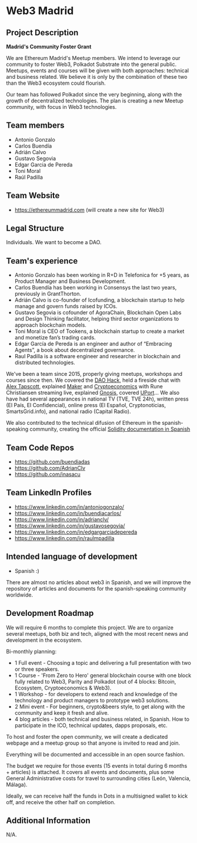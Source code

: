 # Web3 Madrid

## Project Description
**Madrid's Community Foster Grant**

We are Ethereum Madrid's Meetup members. We intend to leverage our community to foster Web3, Polkadot Substrate into the general public. Meetups, events and courses will be given with both approaches: technical and business related. We believe it is only by the combination of these two than the Web3 ecosystem could flourish.

Our team has followed Polkadot since the very beginning, along with the growth of decentralized technologies. The plan is creating a new Meetup community, with focus in Web3 technologies.

## Team members
* Antonio Gonzalo
* Carlos Buendía
* Adrián Calvo
* Gustavo Segovia
* Edgar Garcia de Pereda
* Toni Moral
* Raúl Padilla

## Team Website	
* https://ethereummadrid.com
(will create a new site for Web3)

## Legal Structure 
Individuals. We want to become a DAO.

## Team's experience
* Antonio Gonzalo has been working in R+D in Telefonica for +5 years, as Product Manager and Business Development.
* Carlos Buendía has been working in Consensys the last two years, previously in GrantThorton.
* Adrián Calvo is co-founder of Icofunding, a blockchain startup to help manage and govern funds raised by ICOs.
* Gustavo Segovia is cofounder of AgoraChain, Blockchain Open Labs and Design Thinking facilitator, helping third sector organizations to approach blockchain models.
* Toni Moral is CEO of Tookens, a blockchain startup to create a market and monetize fan’s trading cards.
* Edgar García de Pereda is an engineer and author of “Embracing Agents”, a book about decentralized governance.
* Raul Padilla is a software engineer and researcher in blockchain and distributed technologies.

We've been a team since 2015, properly giving meetups, workshops and courses since then. We covered the [DAO Hack](https://www.youtube.com/watch?v=ZF6damrZzRM), held a fireside chat with [Alex Tapscott](https://www.criptonoticias.com/eventos/antonio-gonzalo-alex-tapscott-blockchain-solucion-internet-cosas/#ixzz4i4w9NZT4), explained [Maker](https://www.youtube.com/watch?v=tJkZW5erlrE) and [Cryptoeconomics](https://www.youtube.com/watch?v=fkWsJgFdj9E) with Rune Christiansen streaming live, explained [Gnosis](https://www.youtube.com/watch?v=GhnvxxydPn8), covered [UPort](https://www.youtube.com/watch?v=IUOsa1se_5s)... We also have had several appearances in national TV (TVE, TVE 24h), written press (El País, El Confidencial), online press (El Español, Cryptonoticias, SmartsGrid.info), and national radio (Capital Radio).

We also contributed to the technical difusion of Ethereum in the spanish-speaking community, creating the official [Solidity documentation in Spanish](https://solidity-es.readthedocs.io/es/latest) 



## Team Code Repos
* https://github.com/buendiadas
* https://github.com/AdrianClv
* https://github.com/inasacu

## Team LinkedIn Profiles
* https://www.linkedin.com/in/antoniogonzalo/
* https://www.linkedin.com/in/buendiacarlos/
* https://www.linkedin.com/in/adrianclv/
* https://www.linkedin.com/in/gustavosegovia/
* https://www.linkedin.com/in/edgargarciadepereda
* https://www.linkedin.com/in/raulmpadilla

## Intended language of development
* Spanish :)


There are almost no articles about web3 in Spanish, and we will improve the repository of articles and documents for the spanish-speaking community worldwide.

## Development Roadmap
We will require 6 months to complete this project. We are to organize several meetups, both biz and tech, aligned with the most recent news and development in the ecosystem.

Bi-monthly planning:
- 1 Full event - Choosing a topic and delivering a full presentation with two or three speakers.
- 1 Course - 'From Zero to Hero' general blockchain course with one block fully related to Web3, Parity and Polkadot (out of 4 blocks: Bitcoin, Ecosystem, Cryptoeconomics & Web3).
- 1 Workshop - for developers to extend reach and knowledge of the technology and product managers to prototype web3 solutions.
- 2 Mini event - For beginners, crypto&beers style, to get along with the community and keep it fresh and alive.
- 4 blog articles - both technical and business related, in Spanish. How to participate in the ICO, technical updates, dapps proposals, etc.

To host and foster the open community, we will create a dedicated webpage and a meetup group so that anyone is invited to read and join.

Everything will be documented and accessible in an open source fashion.

The budget we require for those events (15 events in total during 6 months + articles) is attached. It covers all events and documents, plus some General Administrative costs for travel to surrounding cities (León, Valencia, Málaga).

Ideally, we can receive half the funds in Dots in a multisigned wallet to kick off, and receive the other half on completion.

## Additional Information
N/A.
